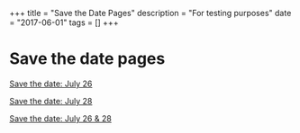 +++
title = "Save the Date Pages"
description = "For testing purposes"
date = "2017-06-01"
tags = []
+++

<h1>Save the date pages</h1>

[Save the date: July 26](/save-the-date/july-26-2018)

[Save the date: July 28](/save-the-date/july-28-2018)

[Save the date: July 26 & 28](/save-the-date/july-26-28-2018)
